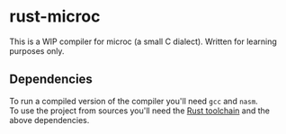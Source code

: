 # rust-microc
This is a WIP compiler for microc (a small C dialect). Written for learning purposes only.
## Dependencies
To run a compiled version of the compiler you'll need `gcc` and `nasm`.  
To use the project from sources you'll need the [Rust toolchain](https://rustup.rs/) and the above dependencies.
